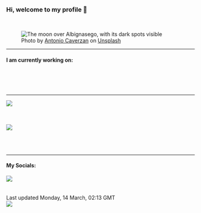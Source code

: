 <h3>Hi, welcome to my profile 👋</h3>

<br />
<figure>
  <img
    src="https://images.unsplash.com/photo-1499465132479-23763993c9b9?crop=entropy&cs=tinysrgb&fit=max&fm=jpg&ixid=MnwyNzQ3MDB8MHwxfHJhbmRvbXx8fHx8fHx8fDE2NDcyMTk1NTA&ixlib=rb-1.2.1&q=80&w=1080&auto=format"
    alt="The moon over Albignasego, with its dark spots visible" 
  />
  <figcaption>Photo by <a
    href="https://unsplash.com/@antocave?utm_source=Profile%20readme&utm_medium=referral">Antonio Caverzan</a> on <a
    href="https://unsplash.com/?utm_source=Profile%20readme&utm_medium=referral">Unsplash</a></figcaption>
</figure>


<hr />
<h4>I am currently working on:</h4>
<a href=""></a>

<br /><br /><br />

<hr />
<img
  src="https://github-readme-stats.vercel.app/api?username=shanelucy&show_icons=true&theme=calm"
/>
<br /><br /><br />

<img 
  src="https://github-readme-stats.vercel.app/api/top-langs/?username=shanelucy&theme=calm"
/>
<br /><br /><br /><br />
<hr />
<h4>My Socials:</h4>
<a href="https://uk.linkedin.com/in/shane-lucy-4735b616a">
  <img
    src="https://img.shields.io/badge/linkedin%20-%230077B5.svg?&style=for-the-badge&logo=linkedin&logoColor=white"
  />
</a>
<br /><br /><br />
Last updated Monday, 14 March, 02:13 GMT
<br />
<img
  src="https://github.com/ShaneLucy/ShaneLucy/workflows/README%20build/badge.svg"
/>

